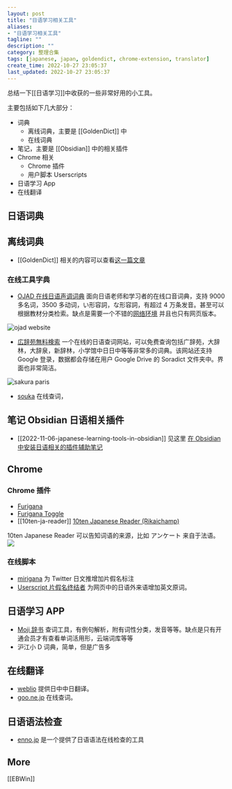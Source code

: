 ```yaml
---
layout: post
title: "日语学习相关工具"
aliases:
- "日语学习相关工具"
tagline: ""
description: ""
category: 整理合集
tags: [japanese, japan, goldendict, chrome-extension, translator]
create_time: 2022-10-27 23:05:37
last_updated: 2022-10-27 23:05:37
---
```


总结一下[[日语学习]]中收获的一些非常好用的小工具。

主要包括如下几大部分：

- 词典
  - 离线词典，主要是 [[GoldenDict]] 中
  - 在线词典
- 笔记，主要是 [[Obsidian]] 中的相关插件
- Chrome 相关
  - Chrome 插件
  - 用户脚本 Userscripts
- 日语学习 App
- 在线翻译

## 日语词典

## 离线词典

- [[GoldenDict]] 相关的内容可以查看[这一篇文章](https://blog.einverne.info/post/2022/10/japanese-goldendict-dictionary.html)

### 在线工具字典

- [OJAD 在线日语声调词典](https://www.gavo.t.u-tokyo.ac.jp/ojad/) 面向日语老师和学习者的在线口音词典，支持 9000 多名词，3500 多动词，い形容詞，な形容詞，有超过 4 万条发音。甚至可以根据教材分类检索。缺点是需要一个不错的[网络环境](https://board.gtk.pw) 并且也只有网页版本。

![ojad website](https://photo.einverne.info/images/2022/10/27/RrWn.png)

- [広辞苑無料検索](https://sakura-paris.org/dict/) 一个在线的日语查词网站，可以免费查询包括广辞苑，大辞林，大辞泉，新辞林，小学馆中日日中等等非常多的词典。该网站还支持 Google 登录，数据都会存储在用户 Google Drive 的 Soradict 文件夹中。界面也非常简洁。

![sakura paris](https://photo.einverne.info/images/2022/10/27/Rtfl.png)

- [souka](https://soukaapp.com/) 在线查词，

## 笔记 Obsidian 日语相关插件

- [[2022-11-06-japanese-learning-tools-in-obsidian]] 见这里 [在 Obsidian 中安装日语相关的插件辅助笔记](https://blog.einverne.info/post/2022/11/japanese-learning-tools-in-obsidian.html)

## Chrome

### Chrome 插件

- [Furigana](https://chrome.google.com/webstore/detail/furigana/ingbigompaecaefaoihaicmkgepkmkeg)
- [Furigana Toggle](https://chrome.google.com/webstore/detail/furigana-toggle/nkkjdpdmojaobchjkhhlfgeopllbldcg/related)
- [[10ten-ja-reader]]  [10ten Japanese Reader (Rikaichamp)](https://chrome.google.com/webstore/detail/10ten-japanese-reader-rik/pnmaklegiibbioifkmfkgpfnmdehdfan) 

10ten Japanese Reader 可以告知词语的来源，比如 アンケート 来自于法语。
![](https://photo.einverne.info/images/2023/01/12/g2wr.png)

### 在线脚本

- [mirigana](https://chrome.google.com/webstore/detail/mirigana/hbekfodhcnfpkmoeaijgbamedofonjib) 为 Twitter 日文推增加片假名标注
- [Userscript 片假名终结者](https://greasyfork.org/zh-CN/scripts/33268-katakana-terminator) 为网页中的日语外来语增加英文原词。

## 日语学习 APP

- [Moji 辞书](https://www.mojidict.com/) 查词工具，有例句解析，附有词性分类，发音等等。缺点是只有开通会员才有查看单词活用形，云端词库等等
- 沪江小 D 词典，简单，但是广告多

## 在线翻译

- [weblio](https://cjjc.weblio.jp/) 提供日中中日翻译。
- [goo.ne.jp](https://dictionary.goo.ne.jp/) 在线查词。

## 日语语法检查

- [enno.jp](https://enno.jp/) 是一个提供了日语语法在线检查的工具

## More

[[EBWin]]
